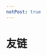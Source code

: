```yaml
---
notPost: true
---
```

# 友链

<Friend displayName="子不语" href="https://orzzz.org/" />
<Friend displayName="Fressive" href="https://fressive.cn/" />
<Friend displayName="XLightGod" href="http://blog.xlightgod.cf/" />
<Friend displayName="CMath" href="http://cmath.cc/" />

<style>
    .friendanchor-子不语::before { background: gray; }
    .friendanchor-Fressive::before { background: black; }
    .friendanchor-XLightGod::before { background: #30f; }
    .friendanchor-CMath::before { background: #6cf; }
</style>
